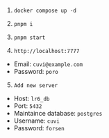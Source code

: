 1. `docker compose up -d`

2. `pnpm i`

3. `pnpm start`

4. `http://localhost:7777`

-   Email: `cuvi@example.com`
-   Password: `poro`

5. `Add new server`

-   Host: `lr6_db`
-   Port: `5432`
-   Maintaince database: `postgres`
-   Username: `cuvi`
-   Password: `forsen`

